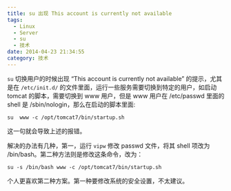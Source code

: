 ```yaml
---
title: su 出现 This account is currently not available
tags:
  - Linux
  - Server
  - su
  - 技术
date: 2014-04-23 21:34:55
category: 技术
---
```


`su` 切换用户的时候出现 “This account is currently not available” 的提示，尤其是在 `/etc/init.d/` 的文件里面，运行一些服务需要切换到特定的用户，如启动 tomcat 的脚本，需要切换到 www 用户，但是 www 用户在 /etc/passwd 里面的 shell 是 /sbin/nologin，那么在启动的脚本里面:

```
su  www -c /opt/tomcat7/bin/startup.sh
```
这一句就会导致上述的报错。

解决的办法有几种，第一，运行 `vipw` 修改 passwd 文件，将其 shell 项改为 /bin/bash。第二种方法则是修改这条命令，改为：

```
su -s /bin/bash www -c /opt/tomcat7/bin/startup.sh
```
个人更喜欢第二种方案。第一种要修改系统的安全设置，不太建议。